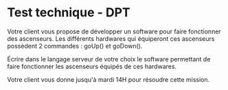 # Test technique - DPT

Votre client vous propose de développer un software pour faire fonctionner des ascenseurs. Les différents hardwares qui équiperont ces ascenseurs possèdent 2 commandes : goUp() et goDown().

Écrire dans le langage serveur de votre choix le software permettant de faire fonctionner les ascenseurs équipés de ces hardwares.

Votre client vous donne jusqu'à mardi 14H pour résoudre cette mission.
